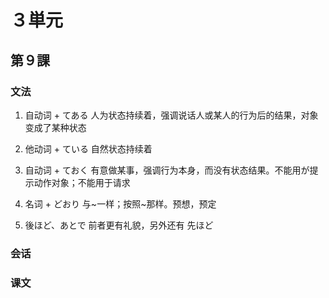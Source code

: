# ３単元

## 第９課

### 文法

1. 自动词 + てある 人为状态持续着，强调说话人或某人的行为后的结果，对象变成了某种状态

2. 他动词 + ている 自然状态持续着

3. 自动词 + ておく 有意做某事，强调行为本身，而没有状态结果。不能用が提示动作对象；不能用于请求

4. 名词 + どおり 与~一样；按照~那样。预想，预定

5. 後ほど、あとで 前者更有礼貌，另外还有 先ほど

### 会话

### 课文